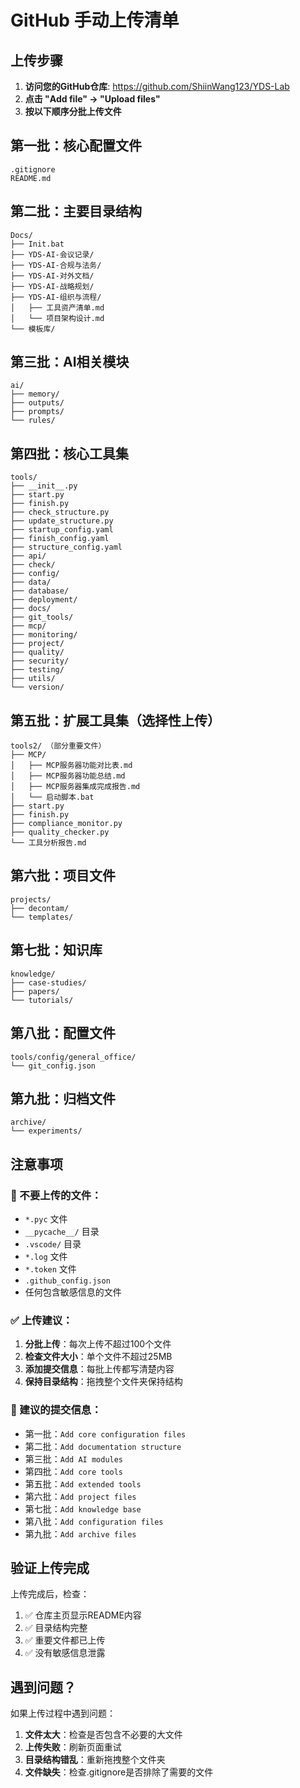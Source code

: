 # GitHub 手动上传清单

## 上传步骤

1. **访问您的GitHub仓库**: https://github.com/ShiinWang123/YDS-Lab
2. **点击 "Add file" → "Upload files"**
3. **按以下顺序分批上传文件**

## 第一批：核心配置文件
```
.gitignore
README.md
```

## 第二批：主要目录结构
```
Docs/
├── Init.bat
├── YDS-AI-会议记录/
├── YDS-AI-合规与法务/
├── YDS-AI-对外文档/
├── YDS-AI-战略规划/
├── YDS-AI-组织与流程/
│   ├── 工具资产清单.md
│   └── 项目架构设计.md
└── 模板库/
```

## 第三批：AI相关模块
```
ai/
├── memory/
├── outputs/
├── prompts/
└── rules/
```

## 第四批：核心工具集
```
tools/
├── __init__.py
├── start.py
├── finish.py
├── check_structure.py
├── update_structure.py
├── startup_config.yaml
├── finish_config.yaml
├── structure_config.yaml
├── api/
├── check/
├── config/
├── data/
├── database/
├── deployment/
├── docs/
├── git_tools/
├── mcp/
├── monitoring/
├── project/
├── quality/
├── security/
├── testing/
├── utils/
└── version/
```

## 第五批：扩展工具集（选择性上传）
```
tools2/ （部分重要文件）
├── MCP/
│   ├── MCP服务器功能对比表.md
│   ├── MCP服务器功能总结.md
│   ├── MCP服务器集成完成报告.md
│   └── 启动脚本.bat
├── start.py
├── finish.py
├── compliance_monitor.py
├── quality_checker.py
└── 工具分析报告.md
```

## 第六批：项目文件
```
projects/
├── decontam/
└── templates/
```

## 第七批：知识库
```
knowledge/
├── case-studies/
├── papers/
└── tutorials/
```

## 第八批：配置文件
```
tools/config/general_office/
└── git_config.json
```

## 第九批：归档文件
```
archive/
└── experiments/
```

## 注意事项

### 🚫 不要上传的文件：
- `*.pyc` 文件
- `__pycache__/` 目录
- `.vscode/` 目录
- `*.log` 文件
- `*.token` 文件
- `.github_config.json`
- 任何包含敏感信息的文件

### ✅ 上传建议：
1. **分批上传**：每次上传不超过100个文件
2. **检查文件大小**：单个文件不超过25MB
3. **添加提交信息**：每批上传都写清楚内容
4. **保持目录结构**：拖拽整个文件夹保持结构

### 📝 建议的提交信息：
- 第一批：`Add core configuration files`
- 第二批：`Add documentation structure`
- 第三批：`Add AI modules`
- 第四批：`Add core tools`
- 第五批：`Add extended tools`
- 第六批：`Add project files`
- 第七批：`Add knowledge base`
- 第八批：`Add configuration files`
- 第九批：`Add archive files`

## 验证上传完成

上传完成后，检查：
1. ✅ 仓库主页显示README内容
2. ✅ 目录结构完整
3. ✅ 重要文件都已上传
4. ✅ 没有敏感信息泄露

## 遇到问题？

如果上传过程中遇到问题：
1. **文件太大**：检查是否包含不必要的大文件
2. **上传失败**：刷新页面重试
3. **目录结构错乱**：重新拖拽整个文件夹
4. **文件缺失**：检查.gitignore是否排除了需要的文件